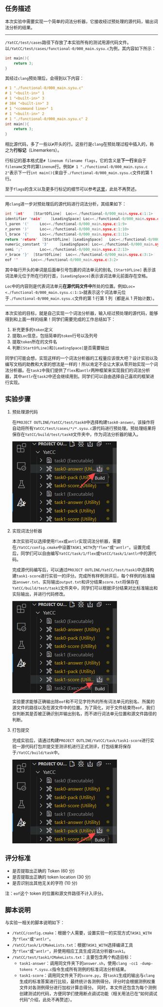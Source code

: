 ## 任务描述

本次实验中需要实现一个简单的词法分析器，它接收经过预处理的源代码，输出词法分析的结果。

---

`/YatCC/test/cases`路径下存放了本实验所有的测试用源代码文件。以`/YatCC/test/cases/functional-0/000_main.sysu.c`为例，其内容如下所示：

```c++
int main(){
    return 3;
}
```

其经过`clang`预处理后，会得到以下内容：

```c++
# 1 "./functional-0/000_main.sysu.c"
# 1 "<built-in>" 1
# 1 "<built-in>" 3
# 384 "<built-in>" 3
# 1 "<command line>" 1
# 1 "<built-in>" 2
# 1 "./functional-0/000_main.sysu.c" 2
int main(){
    return 3;
}
```

相比源代码，多了一些以`#`开头的行。这些行是`clang`在预处理过程中插入的，称之为**行标记**（Linemarkers）。

行标记的基本格式是`# linenum filename flags`，它的含义是**下一行**来自于`filename`文件的第`linenum`行。例如`# 1 "./functional-0/000_main.sysu.c 2"`表示下一行`int main(){`来自于`./functional-0/000_main.sysu.c`文件的第 1 行。

至于`flags`的含义以及更多行标记的细节可以参考[这里](https://gcc.gnu.org/onlinedocs/cpp/Preprocessor-Output.html)，此处不再赘述。

---

用`clang`进一步对预处理后的源代码进行词法分析，其结果如下：

```c++
int 'int'	 [StartOfLine]	Loc=<./functional-0/000_main.sysu.c:1:1>
identifier 'main'	 [LeadingSpace]	Loc=<./functional-0/000_main.sysu.c:1:5>
l_paren '('		Loc=<./functional-0/000_main.sysu.c:1:9>
r_paren ')'		Loc=<./functional-0/000_main.sysu.c:1:10>
l_brace '{'		Loc=<./functional-0/000_main.sysu.c:1:11>
return 'return'	 [StartOfLine] [LeadingSpace]	Loc=<./functional-0/000_main.sysu.c:2:5>
numeric_constant '3'	 [LeadingSpace]	Loc=<./functional-0/000_main.sysu.c:2:12>
semi ';'		Loc=<./functional-0/000_main.sysu.c:2:13>
r_brace '}'	 [StartOfLine]	Loc=<./functional-0/000_main.sysu.c:3:1>
eof ''		Loc=<./functional-0/000_main.sysu.c:3:2>
```

其中每行开头的单词是后面单引号包裹的词法单元的别名, `[StartOfLine]` 表示该词法单元位于所在行的行首，`[LeadingSpace]`表示该词法单元前面存在空格。

`Loc`中的内容则是代表词法单元**在源代码文件中**所处的位置。例如`Loc=<./functional-0/000_main.sysu.c:1:1>`就表示这个词法单元位于`./functional-0/000_main.sysu.c`文件的第 1 行第 1 列（都是从 1 开始计数）。

---

本次实验的目标，就是自己实现一个词法分析器，输入经过预处理的源代码，能够得到和上面一样的结果！同学们需要完成的工作总结如下：

1. 补充更多的`token`定义
2. 提取`Loc`信息，包括简单的`token`行号以及列号
3. 提取`token`所在的文件名
4. 判断`[StartOfLine]`和`[LeadingSpace]`是否需要输出

同学们可能会想，实现这样的一个词法分析器的工程量应该很大吧？设计实验以及编写文档的助教和大家的想法是一样的！所以肯定不会让大家从零开始实现一个词法分析器。在`task1`中我们提供了`flex`和`antlr`两种框架来实现我们的词法分析器，其中`antlr`在`task2`中还会继续用到。同学们可以自由选择自己喜欢的框架进行实现。

## 实验步骤

1. 预处理源代码

   在`PROJECT OUTLINE/YatCC/test/task0`中选择构建`task0-answer`。该操作将自动将所有`YatCC/test/cases/*/*.sysu.c`源代码进行预处理。预处理结果将保存在`YatCC/build/test/task0`文件夹中，作为词法分析器的输入。

   ![build task0](../images/task0answer.png)

2. 实现词法分析器

   本次实验可以选择使用`flex`或`antlr`实现词法分析器，需要在`/YatCC/config.cmake`中设置`TASK1_WITH`为`"flex"`或`"antlr"`。设置完成后，同学们可以自由编写`YatCC/task/1/flex`或`YatCC/task/1/antlr`中的源代码。

   完成源代码编写后，可以通过`PROJECT OUTLINE/YatCC/test/task1`中选择构建`task1-score`进行实验一的评分。完成所有样例测评后，每个样例的标准输出`answer.txt`、实际输出`output.txt`和评分结果`score.txt`将保存在`YatCC/build/test/task1`文件夹中，同学们可以根据评分结果对比标准输出和实际输出，并进行代码修改。

   ![score task1](../images/task1score.png)

   实验要求能够正确输出除`eof`和不可见字符外的所有词法单元的别名、所属的源文件的路径以及在源文件中的位置。为了简化，对于文件结束符`eof`，我们仅判断其是否被正确识别并输出别名，而不进行词法单元位置和源文件路径的判断。

3. 打包提交

   完成实验后，请通过构建`PROJECT OUTLINE/YatCC/task/task1-score`进行实验一源代码打包并提交至测评机进行正式测评，打包结果将保存于`/YatCC/build/task`中。

   ![pack task1](../images/task1pack.png)

## 评分标准

- 是否提取出正确的 Token (60 分)
- 是否提取出正确的 token location (30 分)
- 是否识别出其他无关的字符 (10 分)

注：`eof`这个 token 的位置和源文件路径不计入评分。

## 脚本说明

与实验一相关的脚本说明如下：

- `/YatCC/config.cmake`：根据个人需要，设置实验一的实现方式`TASK1_WITH`为`"flex"`或`"antlr"`。
- `/YatCC/task/1/CMakeLists.txt`：根据`TASK1_WITH`选择编译工具为`"flex"`或`"antlr"`，并使用相应工具生成词法分析器`task1`。
- `/YatCC/test/task1/CMakeLists.txt`：主要包含两个构造目标：
  - `task1-answer`：调用同文件夹下的`answer.sh`，使用`clang -cc1 -dump-tokens *.sysu.c`指令生成所有测例的标准词法分析结果。
  - `task1-score`：调用同文件夹下的`score.py`，将`task1`生成的输出与`clang`生成的标准答案进行比较，最终统计各测例得分。评分时会根据测例权重文件对各测例得分进行加权计算总得分。
    同时，本文件还包含为每个测例创建测试的代码，方便同学们使用断点调试功能（相关用法已在“如何调试代码”介绍，此处不再赘述）。
